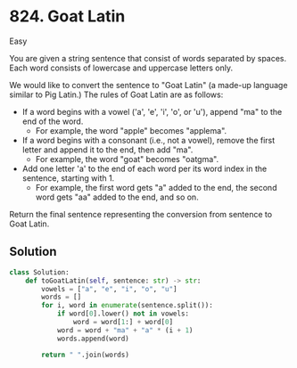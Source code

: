 # 824. Goat Latin

Easy

You are given a string sentence that consist of words separated by spaces. Each
word consists of lowercase and uppercase letters only.

We would like to convert the sentence to "Goat Latin" (a made-up language
similar to Pig Latin.) The rules of Goat Latin are as follows:

- If a word begins with a vowel ('a', 'e', 'i', 'o', or 'u'), append "ma" to the
  end of the word.
  - For example, the word "apple" becomes "applema".
- If a word begins with a consonant (i.e., not a vowel), remove the first letter
  and append it to the end, then add "ma".
  - For example, the word "goat" becomes "oatgma".
- Add one letter 'a' to the end of each word per its word index in the sentence,
  starting with 1.
  - For example, the first word gets "a" added to the end, the second word gets
    "aa" added to the end, and so on.

Return the final sentence representing the conversion from sentence to Goat
Latin.

## Solution

```python
class Solution:
    def toGoatLatin(self, sentence: str) -> str:
        vowels = ["a", "e", "i", "o", "u"]
        words = []
        for i, word in enumerate(sentence.split()):
            if word[0].lower() not in vowels:
                word = word[1:] + word[0]
            word = word + "ma" + "a" * (i + 1)
            words.append(word)

        return " ".join(words)
```
